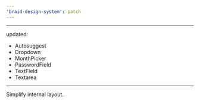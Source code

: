 ```yaml
---
'braid-design-system': patch
---
```


---
updated:
  - Autosuggest
  - Dropdown
  - MonthPicker
  - PasswordField
  - TextField
  - Textarea
---

Simplify internal layout.